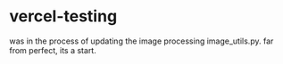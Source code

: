 # vercel-testing

was in the process of updating the image processing image_utils.py. far from perfect, its a start.
